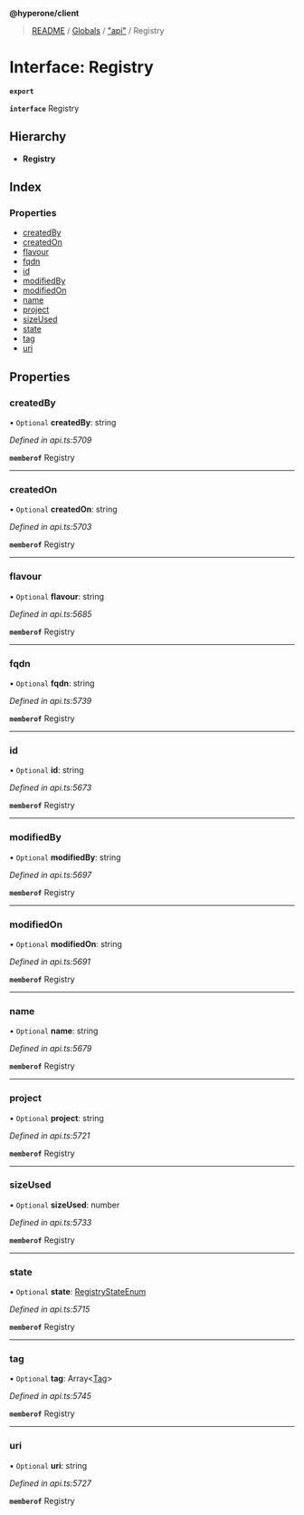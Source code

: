 **@hyperone/client**

> [README](../README.md) / [Globals](../globals.md) / ["api"](../modules/_api_.md) / Registry

# Interface: Registry

**`export`** 

**`interface`** Registry

## Hierarchy

* **Registry**

## Index

### Properties

* [createdBy](_api_.registry.md#createdby)
* [createdOn](_api_.registry.md#createdon)
* [flavour](_api_.registry.md#flavour)
* [fqdn](_api_.registry.md#fqdn)
* [id](_api_.registry.md#id)
* [modifiedBy](_api_.registry.md#modifiedby)
* [modifiedOn](_api_.registry.md#modifiedon)
* [name](_api_.registry.md#name)
* [project](_api_.registry.md#project)
* [sizeUsed](_api_.registry.md#sizeused)
* [state](_api_.registry.md#state)
* [tag](_api_.registry.md#tag)
* [uri](_api_.registry.md#uri)

## Properties

### createdBy

• `Optional` **createdBy**: string

*Defined in api.ts:5709*

**`memberof`** Registry

___

### createdOn

• `Optional` **createdOn**: string

*Defined in api.ts:5703*

**`memberof`** Registry

___

### flavour

• `Optional` **flavour**: string

*Defined in api.ts:5685*

**`memberof`** Registry

___

### fqdn

• `Optional` **fqdn**: string

*Defined in api.ts:5739*

**`memberof`** Registry

___

### id

• `Optional` **id**: string

*Defined in api.ts:5673*

**`memberof`** Registry

___

### modifiedBy

• `Optional` **modifiedBy**: string

*Defined in api.ts:5697*

**`memberof`** Registry

___

### modifiedOn

• `Optional` **modifiedOn**: string

*Defined in api.ts:5691*

**`memberof`** Registry

___

### name

• `Optional` **name**: string

*Defined in api.ts:5679*

**`memberof`** Registry

___

### project

• `Optional` **project**: string

*Defined in api.ts:5721*

**`memberof`** Registry

___

### sizeUsed

• `Optional` **sizeUsed**: number

*Defined in api.ts:5733*

**`memberof`** Registry

___

### state

• `Optional` **state**: [RegistryStateEnum](../enums/_api_.registrystateenum.md)

*Defined in api.ts:5715*

**`memberof`** Registry

___

### tag

• `Optional` **tag**: Array\<[Tag](_api_.tag.md)>

*Defined in api.ts:5745*

**`memberof`** Registry

___

### uri

• `Optional` **uri**: string

*Defined in api.ts:5727*

**`memberof`** Registry
